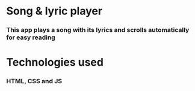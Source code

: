 # Song & lyric player
### This app plays a song with its lyrics and scrolls automatically for easy reading
# Technologies used
### HTML, CSS and JS
